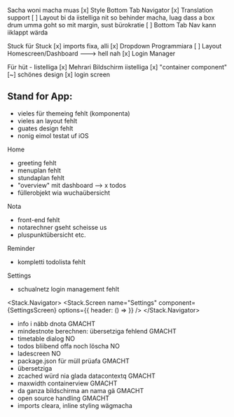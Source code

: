 Sacha woni macha muas
[x] Style Bottom Tab Navigator
[x] Translation support
[ ] Layout bi da iistelliga nit so behinder macha, luag dass a box drum umma goht so mit margin, sust bürokratie
[ ] Bottom Tab Nav kann iiklappt wärda


Stuck für Stuck
[x] imports fixa, alli
[x] Dropdown Programmiara
[ ] Layout Homescreen/Dashboard ---> hell nah
[x] Login Manager


Für hüt - Iistelliga
[x] Mehrari Bildschirm iistelliga
[x] "container component"
[~] schönes design
[x] login screen


Stand for App:
-------------

- vieles für themeing fehlt (komponenta)
- vieles an layout fehlt
- guates design fehlt
- nonig eimol testat uf iOS

Home
- greeting fehlt
- menuplan fehlt
- stundaplan fehlt
- "overview" mit dashboard --> x todos
- füllerobjekt wia wuchaübersicht

Nota
- front-end fehlt
- notarechner gseht scheisse us
- pluspunktübersicht etc.

Reminder
- kompletti todolista fehlt

Settings
- schualnetz login management fehlt

<Stack.Navigator>
  <Stack.Screen
    name="Settings"
    component={SettingsScreen}
    options={{
      header: () => <CustomHeader showBack={true} animated={true} />
    }}
  />
</Stack.Navigator>



- info i näbb dnota GMACHT
- mindestnote berechnen: übersetziga fehlend GMACHT
- timetable dialog NO
- todos bliibend offa noch löscha NO
- ladescreen NO
- package.json für müll prüafa GMACHT
- übersetziga
- zcached würd nia glada datacontextq GMACHT
- maxwidth containerview GMACHT
- da ganza bildschirma an nama gä GMACHT
- open source handling GMACHT
- imports cleara, inline styling wägmacha